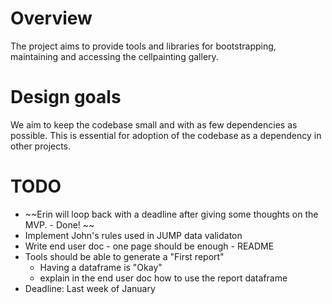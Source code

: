 # Overview

The project aims to provide tools and libraries for bootstrapping, maintaining
and accessing the cellpainting gallery.

# Design goals

We aim to keep the codebase small and with as few dependencies as possible. This
is essential for adoption of the codebase as a dependency in other projects.

# TODO

- ~~Erin will loop back with a deadline after giving some thoughts on the MVP. -
  Done! ~~
- Implement John's rules used in JUMP data validaton
- Write end user doc - one page should be enough - README
- Tools should be able to generate a "First report"
  - Having a dataframe is "Okay"
  - explain in the end user doc how to use the report dataframe
- Deadline: Last week of January
